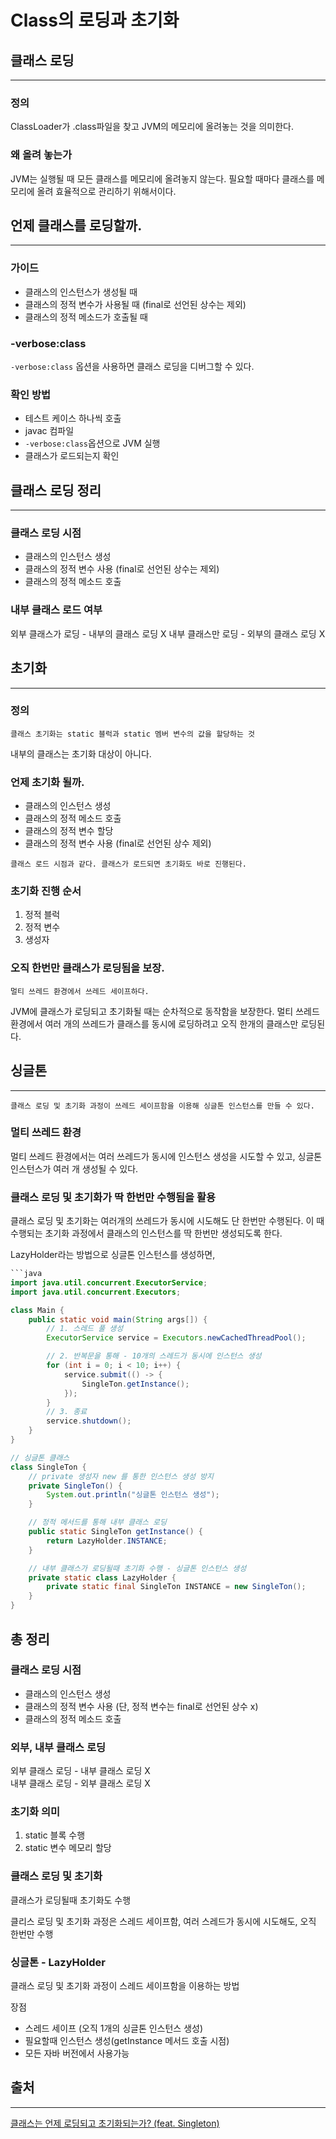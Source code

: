 # Class의 로딩과 초기화

## 클래스 로딩
---
### 정의
ClassLoader가 .class파일을 찾고 JVM의 메모리에 올려놓는 것을 의미한다.

### 왜 올려 놓는가
JVM는 실행될 때 모든 클래스를 메모리에 올려놓지 않는다. 필요할 때마다 클래스를 메모리에 올려 효율적으로 관리하기 위해서이다.

## 언제 클래스를 로딩할까.
---
### 가이드
- 클래스의 인스턴스가 생성될 때
- 클래스의 정적 변수가 사용될 때 (final로 선언된 상수는 제외)
- 클래스의 정적 메소드가 호출될 때

### -verbose:class
`-verbose:class` 옵션을 사용하면 클래스 로딩을 디버그할 수 있다.

### 확인 방법
- 테스트 케이스 하나씩 호출
- javac 컴파일
- `-verbose:class`옵션으로 JVM 실행
- 클래스가 로드되는지 확인

## 클래스 로딩 정리
---
### 클래스 로딩 시점
- 클래스의 인스턴스 생성
- 클래스의 정적 변수 사용 (final로 선언된 상수는 제외)
- 클래스의 정적 메소드 호출

### 내부 클래스 로드 여부
외부 클래스가 로딩 - 내부의 클래스 로딩 X
내부 클래스만 로딩 - 외부의 클래스 로딩 X

## 초기화 
---
### 정의
```
클래스 초기화는 static 블럭과 static 멤버 변수의 값을 할당하는 것
```

내부의 클래스는 초기화 대상이 아니다.

### 언제 초기화 될까.
- 클래스의 인스턴스 생성
- 클래스의 정적 메소드 호출
- 클래스의 정적 변수 할당
- 클래스의 정적 변수 사용 (final로 선언된 상수 제외)
```
클래스 로드 시점과 같다. 클래스가 로드되면 초기화도 바로 진행된다.
```

### 초기화 진행 순서
1. 정적 블럭
2. 정적 변수
3. 생성자

### 오직 한번만 클래스가 로딩됨을 보장.
```
멀티 쓰레드 환경에서 쓰레드 세이프하다.
```
JVM에 클래스가 로딩되고 초기화될 때는 순차적으로 동작함을 보장한다. 멀티 쓰레드 환경에서 여러 개의 쓰레드가 클래스를 동시에 로딩하려고 오직 한개의 클래스만 로딩된다.

## 싱글톤
---
```
클래스 로딩 및 초기화 과정이 쓰레드 세이프함을 이용해 싱글톤 인스턴스를 만들 수 있다.
```

### 멀티 쓰레드 환경
멀티 쓰레드 환경에서는 여러 쓰레드가 동시에 인스턴스 생성을 시도할 수 있고, 싱글톤 인스턴스가 여러 개 생성될 수 있다.

### 클래스 로딩 및 초기화가 딱 한번만 수행됨을 활용
클래스 로딩 및 초기화는 여러개의 쓰레드가 동시에 시도해도 단 한번만 수행된다. 이 때 수행되는 초기화 과정에서 클래스의 인스턴스를 딱 한번만 생성되도록 한다. 

LazyHolder라는 방법으로 싱글톤 인스턴스를 생성하면,
```java
```java
import java.util.concurrent.ExecutorService;
import java.util.concurrent.Executors;

class Main {
    public static void main(String args[]) {
        // 1. 스레드 풀 생성
        ExecutorService service = Executors.newCachedThreadPool();

        // 2. 반복문을 통해 - 10개의 스레드가 동시에 인스턴스 생성
        for (int i = 0; i < 10; i++) {
            service.submit(() -> {
                SingleTon.getInstance();
            });
        }
        // 3. 종료
        service.shutdown();
    }
}

// 싱글톤 클래스
class SingleTon {
    // private 생성자 new 를 통한 인스턴스 생성 방지
    private SingleTon() {
        System.out.println("싱글톤 인스턴스 생성");
    }

    // 정적 메서드를 통해 내부 클래스 로딩
    public static SingleTon getInstance() {
        return LazyHolder.INSTANCE;
    }

    // 내부 클래스가 로딩될때 초기화 수행 - 싱글톤 인스턴스 생성
    private static class LazyHolder {
        private static final SingleTon INSTANCE = new SingleTon();
    }
}
```

## 총 정리

### 클래스 로딩 시점

-   클래스의 인스턴스 생성
-   클래스의 정적 변수 사용 (단, 정적 변수는 final로 선언된 상수 x)
-   클래스의 정적 메소드 호출

### 외부, 내부 클래스 로딩

외부 클래스 로딩 - 내부 클래스 로딩 X  
내부 클래스 로딩 - 외부 클래스 로딩 X

### 초기화 의미

1.  static 블록 수행
2.  static 변수 메모리 할당

### 클래스 로딩 및 초기화

클래스가 로딩될때 초기화도 수행

클리스 로딩 및 초기화 과정은 스레드 세이프함, 여러 스레드가 동시에 시도해도, 오직 한번만 수행

### 싱글톤 - LazyHolder

클래스 로딩 및 초기화 과정이 스레드 세이프함을 이용하는 방법

장점
-  스레드 세이프 (오직 1개의 싱글톤 인스턴스 생성)
-  필요할때 인스턴스 생성(getInstance 메서드 호출 시점)
-  모든 자바 버전에서 사용가능

## 출처
---
[클래스는 언제 로딩되고 초기화되는가? (feat. Singleton)](https://velog.io/@skyepodium/%ED%81%B4%EB%9E%98%EC%8A%A4%EB%8A%94-%EC%96%B8%EC%A0%9C-%EB%A1%9C%EB%94%A9%EB%90%98%EA%B3%A0-%EC%B4%88%EA%B8%B0%ED%99%94%EB%90%98%EB%8A%94%EA%B0%80)